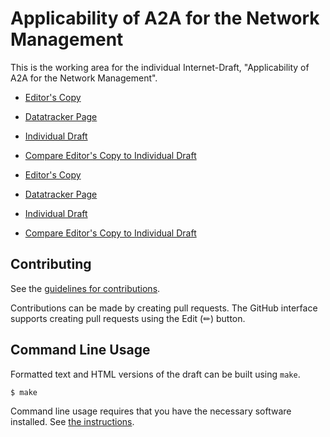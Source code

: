 <!-- regenerate: on (set to off if you edit this file) -->

# Applicability of A2A for the Network Management

This is the working area for the individual Internet-Draft, "Applicability of A2A for the Network Management".

* [Editor's Copy](https://Yuanyuan4666.github.io/A2A/#go.draft-yang-a2a-nm.html)
* [Datatracker Page](https://datatracker.ietf.org/doc/draft-yang-a2a-nm)
* [Individual Draft](https://datatracker.ietf.org/doc/html/draft-yang-a2a-nm)
* [Compare Editor's Copy to Individual Draft](https://Yuanyuan4666.github.io/A2A/#go.draft-yang-a2a-nm.diff)

* [Editor's Copy](https://Yuanyuan4666.github.io/A2A/#go.draft-yang-nmrg-a2a-nm.html)
* [Datatracker Page](https://datatracker.ietf.org/doc/draft-yang-nmrg-a2a-nm)
* [Individual Draft](https://datatracker.ietf.org/doc/html/draft-yang-nmrg-a2a-nm)
* [Compare Editor's Copy to Individual Draft](https://Yuanyuan4666.github.io/A2A/#go.draft-yang-nmrg-a2a-nm.diff)

## Contributing

See the
[guidelines for contributions](https://github.com/Yuanyuan4666/A2A/blob/main/CONTRIBUTING.md).

Contributions can be made by creating pull requests.
The GitHub interface supports creating pull requests using the Edit (✏) button.


## Command Line Usage

Formatted text and HTML versions of the draft can be built using `make`.

```sh
$ make
```

Command line usage requires that you have the necessary software installed.  See
[the instructions](https://github.com/martinthomson/i-d-template/blob/main/doc/SETUP.md).

